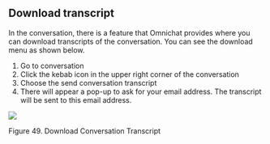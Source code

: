 ## Download transcript

In the conversation, there is a feature that Omnichat provides where you can download transcripts of the conversation. You can see the download menu as shown below.

1.  Go to conversation
2.  Click the kebab icon in the upper right corner of the conversation
3.  Choose the send conversation transcript
4.  There will appear a pop-up to ask for your email address. The transcript will be sent to this email address.

![](https://lh6.googleusercontent.com/bez5R74YjL0juX3x6rWKX7m4oBacg7-RtsDiU2HjLet1A5oxgPniJYAtJpIaKL4R0pv6l298AZOWH8ppB8kVsXh4bPtRSzK7LSADJE6GGzvYKgzNFAYZsCRsKwpbXAXjL7H8WIv9)

Figure 49. Download Conversation Transcript

